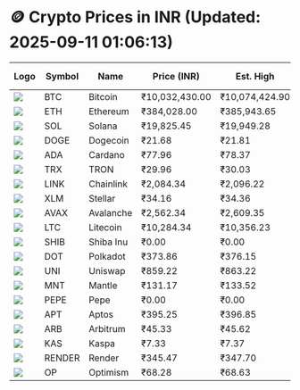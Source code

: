 # 🪙 Crypto Prices in INR (Updated: 2025-09-11 01:06:13)

| Logo | Symbol | Name       | Price (INR) | Est. High | Est. Low | Gross Profit | Fees | Net Profit | ROI % |
|------|--------|------------|-------------|-----------|----------|---------------|------|-------------|--------|
| ![](https://coin-images.coingecko.com/coins/images/1/large/bitcoin.png?1696501400) | BTC    | Bitcoin    | ₹10,032,430.00 | ₹10,074,424.90 | ₹9,990,435.10 | ₹840.70 | ₹200.00 | ₹640.70 | 0.64% |
| ![](https://coin-images.coingecko.com/coins/images/279/large/ethereum.png?1696501628) | ETH    | Ethereum   | ₹384,028.00 | ₹385,943.65 | ₹382,112.35 | ₹1,002.66 | ₹200.00 | ₹802.66 | 0.80% |
| ![](https://coin-images.coingecko.com/coins/images/4128/large/solana.png?1718769756) | SOL    | Solana     | ₹19,825.45 | ₹19,949.28 | ₹19,701.62 | ₹1,257.05 | ₹200.00 | ₹1,057.05 | 1.06% |
| ![](https://coin-images.coingecko.com/coins/images/5/large/dogecoin.png?1696501409) | DOGE   | Dogecoin   | ₹21.68 | ₹21.81 | ₹21.55 | ₹1,253.19 | ₹200.00 | ₹1,053.19 | 1.05% |
| ![](https://coin-images.coingecko.com/coins/images/975/large/cardano.png?1696502090) | ADA    | Cardano    | ₹77.96 | ₹78.37 | ₹77.55 | ₹1,052.20 | ₹200.00 | ₹852.20 | 0.85% |
| ![](https://coin-images.coingecko.com/coins/images/1094/large/tron-logo.png?1696502193) | TRX    | TRON       | ₹29.96 | ₹30.03 | ₹29.89 | ₹461.68 | ₹200.00 | ₹261.68 | 0.26% |
| ![](https://coin-images.coingecko.com/coins/images/877/large/chainlink-new-logo.png?1696502009) | LINK   | Chainlink  | ₹2,084.34 | ₹2,096.22 | ₹2,072.46 | ₹1,146.32 | ₹200.00 | ₹946.32 | 0.95% |
| ![](https://coin-images.coingecko.com/coins/images/100/large/fmpFRHHQ_400x400.jpg?1735231350) | XLM    | Stellar    | ₹34.16 | ₹34.36 | ₹33.96 | ₹1,174.89 | ₹200.00 | ₹974.89 | 0.97% |
| ![](https://coin-images.coingecko.com/coins/images/12559/large/Avalanche_Circle_RedWhite_Trans.png?1696512369) | AVAX   | Avalanche  | ₹2,562.34 | ₹2,609.35 | ₹2,515.33 | ₹3,737.88 | ₹200.00 | ₹3,537.88 | 3.54% |
| ![](https://coin-images.coingecko.com/coins/images/2/large/litecoin.png?1696501400) | LTC    | Litecoin   | ₹10,284.34 | ₹10,356.23 | ₹10,212.45 | ₹1,407.87 | ₹200.00 | ₹1,207.87 | 1.21% |
| ![](https://coin-images.coingecko.com/coins/images/11939/large/shiba.png?1696511800) | SHIB   | Shiba Inu  | ₹0.00 | ₹0.00 | ₹0.00 | ₹756.06 | ₹200.00 | ₹556.06 | 0.56% |
| ![](https://coin-images.coingecko.com/coins/images/12171/large/polkadot.png?1696512008) | DOT    | Polkadot   | ₹373.86 | ₹376.15 | ₹371.57 | ₹1,231.25 | ₹200.00 | ₹1,031.25 | 1.03% |
| ![](https://coin-images.coingecko.com/coins/images/12504/large/uniswap-logo.png?1720676669) | UNI    | Uniswap    | ₹859.22 | ₹863.22 | ₹855.22 | ₹935.20 | ₹200.00 | ₹735.20 | 0.74% |
| ![](https://coin-images.coingecko.com/coins/images/30980/large/Mantle-Logo-mark.png?1739213200) | MNT    | Mantle     | ₹131.17 | ₹133.52 | ₹128.82 | ₹3,654.04 | ₹200.00 | ₹3,454.04 | 3.45% |
| ![](https://coin-images.coingecko.com/coins/images/29850/large/pepe-token.jpeg?1696528776) | PEPE   | Pepe       | ₹0.00 | ₹0.00 | ₹0.00 | ₹1,055.84 | ₹200.00 | ₹855.84 | 0.86% |
| ![](https://coin-images.coingecko.com/coins/images/26455/large/aptos_round.png?1696525528) | APT    | Aptos      | ₹395.25 | ₹396.85 | ₹393.65 | ₹812.39 | ₹200.00 | ₹612.39 | 0.61% |
| ![](https://coin-images.coingecko.com/coins/images/16547/large/arb.jpg?1721358242) | ARB    | Arbitrum   | ₹45.33 | ₹45.62 | ₹45.04 | ₹1,272.10 | ₹200.00 | ₹1,072.10 | 1.07% |
| ![](https://coin-images.coingecko.com/coins/images/25751/large/kaspa-icon-exchanges.png?1696524837) | KAS    | Kaspa      | ₹7.33 | ₹7.37 | ₹7.29 | ₹1,069.81 | ₹200.00 | ₹869.81 | 0.87% |
| ![](https://coin-images.coingecko.com/coins/images/11636/large/rndr.png?1696511529) | RENDER | Render     | ₹345.47 | ₹347.70 | ₹343.24 | ₹1,298.80 | ₹200.00 | ₹1,098.80 | 1.10% |
| ![](https://coin-images.coingecko.com/coins/images/25244/large/Optimism.png?1696524385) | OP     | Optimism   | ₹68.28 | ₹68.63 | ₹67.93 | ₹1,020.12 | ₹200.00 | ₹820.12 | 0.82% |
